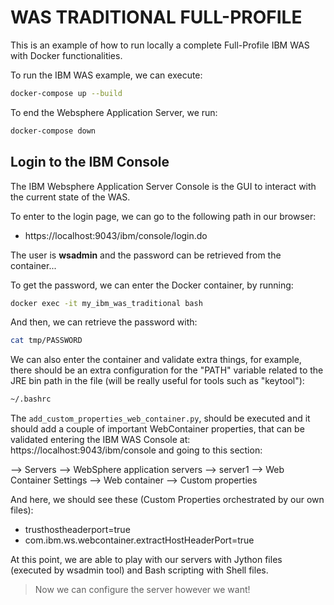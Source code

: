 # WAS TRADITIONAL FULL-PROFILE

This is an example of how to run locally a complete Full-Profile IBM WAS with
Docker functionalities.<br>

To run the IBM WAS example, we can execute:

```bash
docker-compose up --build
```

To end the Websphere Application Server, we run:

```bash
docker-compose down
```

## Login to the IBM Console

The IBM Websphere Application Server Console is the GUI to interact with the
current state of the WAS.<br>

To enter to the login page, we can go to the following path in our browser:

- https://localhost:9043/ibm/console/login.do

The user is **wsadmin** and the password can be retrieved from the container...<br>

To get the password, we can enter the Docker container, by running:

```bash
docker exec -it my_ibm_was_traditional bash
```

And then, we can retrieve the password with:

```bash
cat tmp/PASSWORD
```

We can also enter the container and validate extra things, for example, there should be an extra configuration for the "PATH" variable related to the JRE bin path in the file (will be really useful for tools such as "keytool"):

```bash
~/.bashrc
```

The `add_custom_properties_web_container.py`, should be executed and it should add a couple of important WebContainer properties, that can be validated entering the IBM WAS Console at: https://localhost:9043/ibm/console  and going to this section:

--> Servers --> WebSphere application servers --> server1 --> Web Container Settings --> Web container --> Custom properties

And here, we should see these (Custom Properties orchestrated by our own files):

- trusthostheaderport=true
- com.ibm.ws.webcontainer.extractHostHeaderPort=true

At this point, we are able to play with our servers with Jython files (executed by wsadmin tool) and Bash scripting with Shell files.

> Now we can configure the server however we want!
